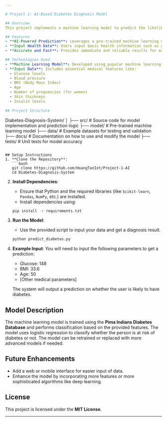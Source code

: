 ```yaml
---

# Project 1: AI-Based Diabetes Diagnosis Model

## Overview
This project implements a machine learning model to predict the likelihood of diabetes based on input medical data. The AI model analyzes key health parameters like glucose levels, BMI, and age to provide a quick diagnosis. The system can be easily integrated into various applications for medical use.

## Features
- **AI-Powered Prediction**: Leverages a pre-trained machine learning model to predict the risk of diabetes.
- **Input Health Data**: Users input basic health information such as glucose levels, BMI, age, and other medical factors.
- **Accurate and Fast**: Provides immediate and reliable results for early diagnosis of diabetes.

## Technologies Used
- **Machine Learning Model**: Developed using popular machine learning libraries (such as Scikit-learn, TensorFlow, etc.).
- **Input Data**: Includes essential medical features like:
  - Glucose levels
  - Blood pressure
  - BMI (Body Mass Index)
  - Age
  - Number of pregnancies (for women)
  - Skin thickness
  - Insulin levels
  
## Project Structure
```
Diabetes-Diagnosis-System/
│
├── src/                # Source code for model implementation and prediction logic
├── model/              # Pre-trained machine learning model
├── data/               # Example datasets for testing and validation
├── docs/               # Documentation on how to use and modify the model
├── tests/              # Unit tests for model accuracy
```

## Setup Instructions
1. **Clone the Repository**: 
   ```bash
   git clone https://github.com/HoangTanIot/Project-1-AI
   cd Diabetes-Diagnosis-System
   ```
2. **Install Dependencies**:
   - Ensure that Python and the required libraries (like `Scikit-learn`, `Pandas`, `NumPy`, etc.) are installed.
   - Install dependencies using:
   ```bash
   pip install -r requirements.txt
   ```

3. **Run the Model**:
   - Use the provided script to input your data and get a diagnosis result.
   ```bash
   python predict_diabetes.py
   ```

4. **Example Input**:
   You will need to input the following parameters to get a prediction:
   - Glucose: 148
   - BMI: 33.6
   - Age: 50
   - [Other medical parameters]

   The system will output a prediction on whether the user is likely to have diabetes.

## Model Description
The machine learning model is trained using the **Pima Indians Diabetes Database** and performs classification based on the provided features. The model uses logistic regression to classify whether the person is at risk of diabetes or not. The model can be retrained or replaced with more advanced models if needed.

## Future Enhancements
- Add a web or mobile interface for easier input of data.
- Enhance the model by incorporating more features or more sophisticated algorithms like deep learning.

## License
This project is licensed under the **MIT License**.

---
```

